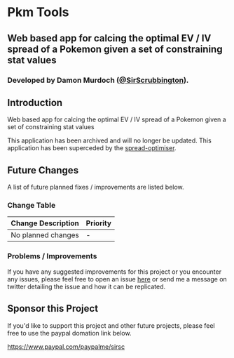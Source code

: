 # Pkm Tools
## Web based app for calcing the optimal EV / IV spread of a Pokemon given a set of constraining stat values
### Developed by Damon Murdoch ([@SirScrubbington](https://twitter.com/SirScrubbington)).

## Introduction
Web based app for calcing the optimal EV / IV spread 
of a Pokemon given a set of constraining stat values

This application has been archived and will no longer 
be updated. This application has been superceded by the
[spread-optimiser](https://github.com/damon-murdoch/spread-optimiser).

## Future Changes
A list of future planned fixes / improvements are listed below.

### Change Table
| Change Description | Priority |
| ------------------ | -------- |
| No planned changes | -        |

### Problems / Improvements
If you have any suggested improvements for this project or you encounter any issues, please feel free to open an issue [here](https://damon-murdoch.github.io/issues) or send me a message on twitter detailing the issue and how it can be replicated.

## Sponsor this Project
If you'd like to support this project and other future projects, 
please feel free to use the paypal domation link below.

https://www.paypal.com/paypalme/sirsc
